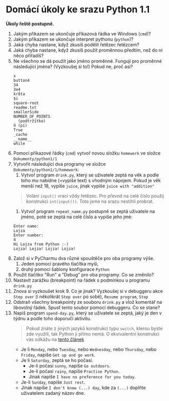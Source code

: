 # Domácí úkoly ke srazu Python 1.1

**Úkoly řeště postupně.**

1. Jakým příkazem se ukončuje příkazová řádka ve Windows (`cmd`)?
1. Jakým příkazem se ukončuje interpret pythonu (`python`)?
1. Jaká chyba nastane, když zkusíš podělit řetězec řetězcem?
1. Jaká chyba nastane, když zkusíš použít proměnnou předtím, než do ní něco přiřadíš?
1. Ne všechno se dá použít jako jméno proměnné. Fungují pro proměnné následující jména? (Vyzkoušej si to!) Pokud ne, proč asi?
    ```
    x
    button4
    34
    3e4
    krůta
    $i
    square-root
    readme.txt
    smallerSide
    NUMBER_OF_POINTS
    _ (podtržítko)
    π (pí)
    True
    _cache
    __name__
    while
    ```
1. Pomocí příkazové řádky (`cmd`) vytvoř novou složku `homework` ve složce `Dokumenty/python1/1`
1. Vytvořit následující dva programy ve složce `Dokumenty/python1/1/homework`:
    1. Vytvoř program `drink.py`, který se uživatele zeptá na věk a podle toho mu nabídne (=vypíše text) s vhodným nápojem. Pokud je věk menší než 18, vypíše `juice`, jinak vypíše `juice with "addition"`
    > Volání `input()` vrací vždy řetězec. Pro převod na celé číslo použij konstrukci `int(input())`. Toto jsme na srazu nestihli probrat.
    1. Vytvoř program `repeat_name.py` postupně se zeptá uživatele na jméno, poté se zeptá na celé číslo a vypíše jeho jmé:
    ```
   Enter name:
   Lojza
   Enter number:
   4
   Hi Lojza from Python :-)
   Lojza! Lojza! Lojza! Lojza!
    ```
1. Založ si v PyCharmu dva různé spouštěče pro oba programy výše.
    1. Jeden pomocí pravého tlačítka myši,
    1. druhý pomocí šablony konfigurace `Python`
1. Použít tlačítko "Run" a "Debug" pro oba programy. Co se změnilo?
1. Nastavit zarážku (breakpoint) na řádek s podmínkou u programu `drink.py`
1. Znova si vyzkoušet krok 9. Co je jinak? Vyzkoušej si v debuggeru akce `Step over` (i několikrát `Step over` po sobě), `Resume program`, `Stop`
1. Odstraň všechny breakpointy ze souboru `drink.py` a vlož komentář na libovolný řádek. Spusť tento soubor pomocí debuggeru. Co se stane?
1. Napiš program `spend-day.py`, který se uživatele se zeptá, jaký je den v týdnu a podle toho doporučí aktivitu.
    > Pokud znáte z jiných jazyků konstrukci typu `switch`, kterou byste zde využili, tak Python ji přímo nemá. O ekvivalentní konstrukci vás odkážu na [tento článek](https://naucse.python.cz/course/pyladies/beginners/and-or/)
    - Je li `Monday`, nebo `Tuesday`, nebo `Wednesday`, nebo `Thursday`, nebo `Friday`, napíše `Get up and go work`.
    - Je li `Saturday`, zeptá se ho počasí.
      - Je-li počasí `sunny`, napíše `Go outdoors`.
      - Je-li počasí `rainy`, napíše `Practise Python`.
      - Jinak napíše `I have no preference for you today`.
    - Je-li `Sunday`, napíše `Just rest`.
    - Jinak napíše `I don't know (...) day`, kde za `(...)` doplňte uživatelem zadaný název dne.

